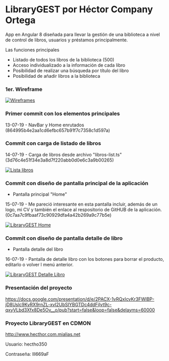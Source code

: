 # LibraryGEST por Héctor Company Ortega

App en Angular 8 diseñada para llevar la gestión de una biblioteca a nivel de control de libros, usuarios y préstamos principalmente.

Las funciones principales

  - Listado de todos los libros de la biblioteca (500)
  - Acceso individualizado a la información de cada libro
  - Posibilidad de realizar una búsqueda por título del libro
  - Posibilidad de añadir libros a la biblioteca

### 1er. Wireframe 

[![Wireframes](https://imgur.com/Bj1LXH8.jpg)](https://imgur.com/Bj1LXH8)

### Primer commit con los elementos principales

  13-07-19 - NavBar y Home enrutados (864995b4e2aa1cd6efbc657b91f7c7358c1d597a)

### Commit con carga de listado de libros

  14-07-19 - Carga de libros desde archivo "libros-list.ts"(3d76c4e51f34e3a8d7f220abb0d0e6c3a9b00265)

[![Lista libros](https://imgur.com/Cl2qfKs.jpg)](https://imgur.com/Cl2qfKs)

### Commit con diseño de pantalla principal de la aplicación  

* Pantalla principal "Home"

15-07-19 - Me pareció interesante en esta pantalla incluir, además de un logo, mi CV y también el enlace al respositorio de GitHUB de la aplicación.
(0c7aa7c9fbaaf73c90929dfa4a42b269a9c77b5e)


[![LibraryGEST Home](https://imgur.com/46Tkvay.jpg)](https://imgur.com/46Tkvay)

### Commit con diseño de pantalla detalle de libro

* Pantalla detalle del libro

16-07-19 - Pantalla de detalle libro con los botones para borrar el producto, editarlo o volver l menú anterior.

[![LibraryGEST Detalle Libro](https://imgur.com/Wr3x99n.jpg)](https://imgur.com/Wr3x99n)


### Presentación del proyecto

https://docs.google.com/presentation/d/e/2PACX-1vRQxIcvKr3FWIBP-jD8Uslc9KyRX9rnZL-xvI2UbSIYBGTDc4ddFjIvt9c-qxyVLbd3Xfx8De5Ov__o/pub?start=false&loop=false&delayms=60000

### Proyecto LibraryGEST en CDMON

http://www.hecthor.com.mialias.net

Usuario:
hectho350

Contraseña:
lll669aF
